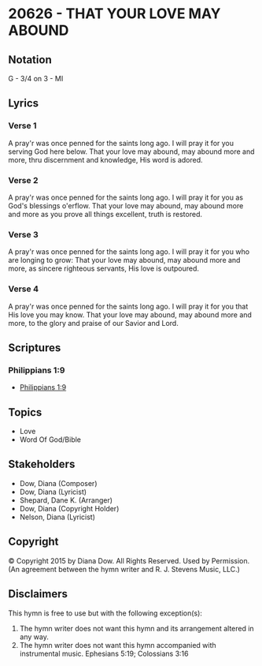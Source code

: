 # 20626 - THAT YOUR LOVE MAY ABOUND

## Notation

G - 3/4 on 3 - MI

## Lyrics

### Verse 1

A pray'r was once penned for the saints long ago. I will pray it for you serving God here below. That your love may abound, may abound more and more, thru discernment and knowledge, His word is adored.

### Verse 2

A pray'r was once penned for the saints long ago. I will pray it for you as God's blessings o'erflow. That your love may abound, may abound more and more as you prove all things excellent, truth is restored.

### Verse 3

A pray'r was once penned for the saints long ago. I will pray it for you who are longing to grow: That your love may abound, may abound more and more, as sincere righteous servants, His love is outpoured.

### Verse 4

A pray'r was once penned for the saints long ago. I will pray it for you that His love you may know. That your love may abound, may abound more and more, to the glory and praise of our Savior and Lord.


## Scriptures

### Philippians 1:9

- [Philippians 1:9](https://www.biblegateway.com/passage/?search=Philippians%201%3A9)


## Topics

- Love
- Word Of God/Bible

## Stakeholders

- Dow, Diana (Composer)
- Dow, Diana (Lyricist)
- Shepard, Dane K. (Arranger)
- Dow, Diana (Copyright Holder)
- Nelson, Diana (Lyricist)

## Copyright

© Copyright 2015 by Diana Dow. All Rights Reserved. Used by Permission.
(An agreement between the hymn writer and R. J. Stevens Music, LLC.)

## Disclaimers

This hymn is free to use but with the following exception(s):
1. The hymn writer does not want this hymn and its arrangement altered in any way.
2. The hymn writer does not want this hymn accompanied with instrumental music.
Ephesians 5:19; Colossians 3:16

